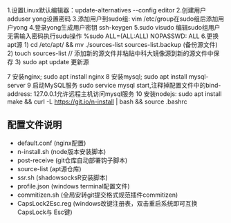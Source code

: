 1.设置Linux默认编辑器：update-alternatives --config editor
2.创建用户adduser yong设置密码
3.添加用户到sudo组: vim /etc/group在sudo组后添加用户yong
4.登录yong生成用户密钥 ssh-keygen
5.sudo visudo 编辑sudo组用户无需输入密码执行sudu操作 %sudo ALL=(ALL:ALL) NOPASSWD:  ALL
6.更换apt源
    1) cd /etc/apt/ && mv ./sources-list sources-list.backup (备份源文件)
    2) touch sources-list // 添加新的源文件并粘贴中科大镜像源到新的源文件中保存
    3) sudo apt update 更新源

7 安装nginx; sudo apt install nginx
8 安装mysql; sudo apt install mysql-server
9 启动MySQL服务 sudo service mysql start,注释掉配置文件中的bind-address: 127.0.0.1允许远程主机访问mysql服务
10 安装nodejs:  sudo apt install make && curl -L https://git.io/n-install | bash && source .bashrc

## 配置文件说明
- default.conf (nginx配置)
- n-install.sh (node版本安装脚本)
- post-receive (git仓库自动部署钩子脚本)
- source-list (apt源仓库)
- ssr.sh (shadowsocksR安装脚本)
- profile.json (windows terminal配置文件)
- commitizen.sh (全局安转git提交格式规范插件commitizen)
- CapsLock2Esc.reg (windows改键注册表，双击重启系统即可互换 CapsLock与 Esc键)

